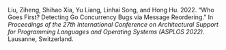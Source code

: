Liu, Ziheng, Shihao Xia, Yu Liang, Linhai Song, and Hong Hu. 2022.
“<span class="nocase">Who Goes First? Detecting Go Concurrency Bugs via
Message Reordering</span>.” In *Proceedings of the 27th International
Conference on Architectural Support for Programming Languages and
Operating Systems (ASPLOS 2022)*. Lausanne, Switzerland.
